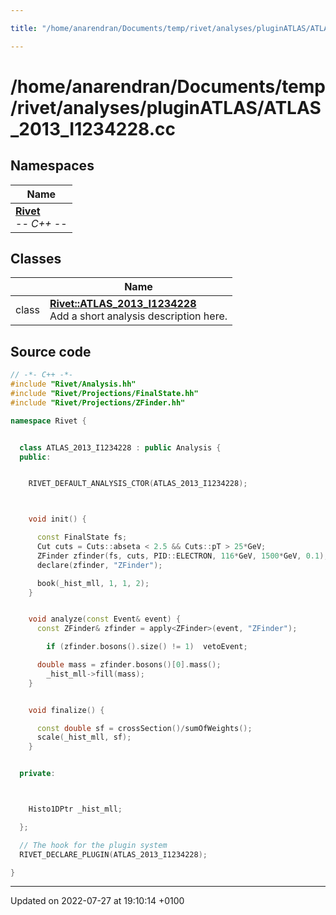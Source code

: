 ```yaml
---

title: "/home/anarendran/Documents/temp/rivet/analyses/pluginATLAS/ATLAS_2013_I1234228.cc"

---
```


# /home/anarendran/Documents/temp/rivet/analyses/pluginATLAS/ATLAS_2013_I1234228.cc



## Namespaces

| Name           |
| -------------- |
| **[Rivet](http://example.org/namespaces/namespacerivet/)** <br>-*- C++ -*-  |

## Classes

|                | Name           |
| -------------- | -------------- |
| class | **[Rivet::ATLAS_2013_I1234228](http://example.org/classes/classrivet_1_1atlas__2013__i1234228/)** <br>Add a short analysis description here.  |




## Source code

```cpp
// -*- C++ -*-
#include "Rivet/Analysis.hh"
#include "Rivet/Projections/FinalState.hh"
#include "Rivet/Projections/ZFinder.hh"

namespace Rivet {


  class ATLAS_2013_I1234228 : public Analysis {
  public:


    RIVET_DEFAULT_ANALYSIS_CTOR(ATLAS_2013_I1234228);



    void init() {

      const FinalState fs;
      Cut cuts = Cuts::abseta < 2.5 && Cuts::pT > 25*GeV;
      ZFinder zfinder(fs, cuts, PID::ELECTRON, 116*GeV, 1500*GeV, 0.1);
      declare(zfinder, "ZFinder");

      book(_hist_mll, 1, 1, 2);
    }


    void analyze(const Event& event) {
      const ZFinder& zfinder = apply<ZFinder>(event, "ZFinder");

        if (zfinder.bosons().size() != 1)  vetoEvent;

      double mass = zfinder.bosons()[0].mass();
        _hist_mll->fill(mass);
    }


    void finalize() {

      const double sf = crossSection()/sumOfWeights();
      scale(_hist_mll, sf);
    }


  private:



    Histo1DPtr _hist_mll;

  };

  // The hook for the plugin system
  RIVET_DECLARE_PLUGIN(ATLAS_2013_I1234228);

}
```


-------------------------------

Updated on 2022-07-27 at 19:10:14 +0100
